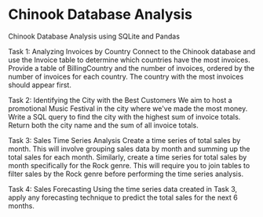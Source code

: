 # Chinook Database Analysis
Chinook Database Analysis using SQLite and Pandas

Task 1: Analyzing Invoices by Country
Connect to the Chinook database and use the Invoice table to determine which
countries have the most invoices. Provide a table of BillingCountry and the number
of invoices, ordered by the number of invoices for each country. The country with
the most invoices should appear first.

Task 2: Identifying the City with the Best Customers
We aim to host a promotional Music Festival in the city where we've made the
most money. Write a SQL query to find the city with the highest sum of invoice
totals. Return both the city name and the sum of all invoice totals.

Task 3: Sales Time Series Analysis
Create a time series of total sales by month. This will involve grouping sales
data by month and summing up the total sales for each month.
Similarly, create a time series for total sales by month specifically for the Rock
genre. This will require you to join tables to filter sales by the Rock genre
before performing the time series analysis.

Task 4: Sales Forecasting
Using the time series data created in Task 3, apply any forecasting technique to
predict the total sales for the next 6 months.
